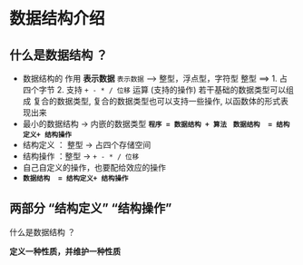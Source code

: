 # 数据结构介绍
## 什么是数据结构 ？
* 数据结构的 作用 **表示数据**
`表示数据` --> 整型，浮点型，字符型
整型 ==> 1. 占四个字节 2. 支持 `+ - * / 位移` 运算 (支持的操作)
若干基础的数据类型可以组成 复合的数据类型, 复合的数据类型也可以支持一些操作,
以函数体的形式表现出来
* 最小的数据结构 -> 内嵌的数据类型
**`程序 = 数据结构 + 算法 `**
**`数据结构  = 结构定义+ 结构操作 `**
* 结构定义 ： 整型 -> 占四个存储空间
* 结构操作 ：整型 -> `+ - * / 位移`
* 自己自定义的操作，也要配给效应的操作
* **`数据结构  = 结构定义+ 结构操作 `**


## 两部分 “结构定义” “结构操作”

什么是数据结构 ？ 

**定义一种性质，并维护一种性质**



